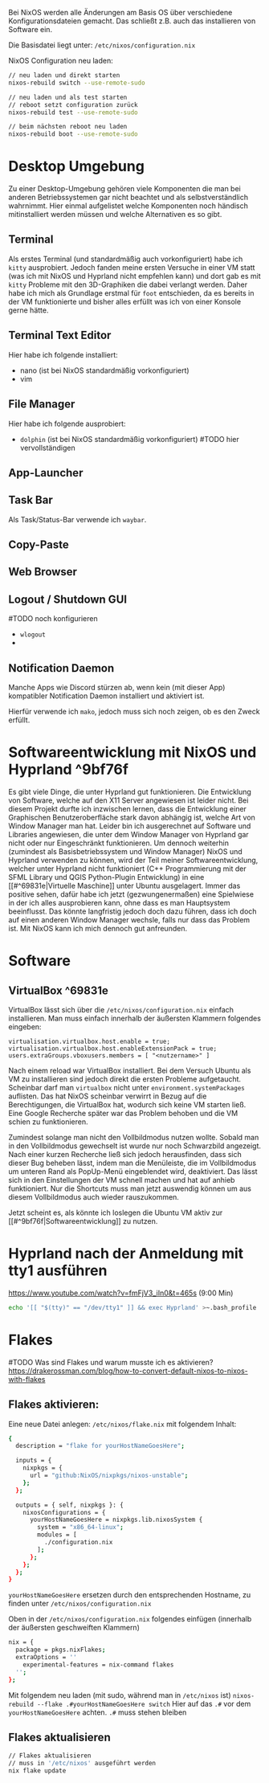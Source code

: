 Bei NixOS werden alle Änderungen am Basis OS über verschiedene Konfigurationsdateien gemacht. Das schließt z.B. auch das installieren von Software ein.

Die Basisdatei liegt unter:
`/etc/nixos/configuration.nix`

NixOS Configuration neu laden:
``` bash
// neu laden und direkt starten
nixos-rebuild switch --use-remote-sudo

// neu laden und als test starten
// reboot setzt configuration zurück
nixos-rebuild test --use-remote-sudo

// beim nächsten reboot neu laden
nixos-rebuild boot --use-remote-sudo
```

# Desktop Umgebung
Zu einer Desktop-Umgebung gehören viele Komponenten die man bei anderen Betriebssystemen gar nicht beachtet und als selbstverständlich wahrnimmt. Hier einmal aufgelistet welche Komponenten noch händisch mitinstalliert werden müssen und welche Alternativen es so gibt.

## Terminal
Als erstes Terminal (und standardmäßig auch vorkonfiguriert) habe ich `kitty` ausprobiert. Jedoch fanden meine ersten Versuche in einer VM statt (was ich mit NixOS und Hyprland nicht empfehlen kann) und dort gab es mit `kitty` Probleme mit den 3D-Graphiken die dabei verlangt werden. Daher habe ich mich als Grundlage erstmal für `foot` entschieden, da es bereits in der VM funktionierte und bisher alles erfüllt was ich von einer Konsole gerne hätte.
## Terminal Text Editor
Hier habe ich folgende installiert:
- nano (ist bei NixOS standardmäßig vorkonfiguriert)
- vim
## File Manager
Hier habe ich folgende ausprobiert:
- `dolphin` (ist bei NixOS standardmäßig vorkonfiguriert)
#TODO hier vervollständigen
## App-Launcher

## Task Bar
Als Task/Status-Bar verwende ich `waybar`.
## Copy-Paste

## Web Browser

## Logout / Shutdown GUI
#TODO noch konfigurieren
- `wlogout`
- 

## Notification Daemon
Manche Apps wie Discord stürzen ab, wenn kein (mit dieser App) kompatibler Notification Daemon installiert und aktiviert ist.

Hierfür verwende ich `mako`, jedoch muss sich noch zeigen, ob es den Zweck erfüllt.


# Softwareentwicklung mit NixOS und Hyprland ^9bf76f
Es gibt viele Dinge, die unter Hyprland gut funktionieren. Die Entwicklung von Software, welche auf den X11 Server angewiesen ist leider nicht. 
Bei diesem Projekt durfte ich inzwischen lernen, dass die Entwicklung einer Graphischen Benutzeroberfläche stark davon abhängig ist, welche Art von Window Manager man hat. Leider bin ich ausgerechnet auf Software und Libraries angewiesen, die unter dem Window Manager von Hyprland gar nicht oder nur Eingeschränkt funktionieren. 
Um dennoch weiterhin (zumindest als Basisbetriebssystem und Window Manager) NixOS und Hyprland verwenden zu können, wird der Teil meiner Softwareentwicklung, welcher unter Hyprland nicht funktioniert (C++ Programmierung mit der SFML Library und QGIS Python-Plugin Entwicklung) in eine [[#^69831e|Virtuelle Maschine]] unter Ubuntu ausgelagert.
Immer das positive sehen, dafür habe ich jetzt (gezwungenermaßen) eine Spielwiese in der ich alles ausprobieren kann, ohne dass es man Hauptsystem beeinflusst. 
Das könnte langfristig jedoch doch dazu führen, dass ich doch auf einen anderen Window Manager wechsle, falls nur dass das Problem ist. Mit NixOS kann ich mich dennoch gut anfreunden.

# Software

## VirtualBox ^69831e
VirtualBox lässt sich über die `/etc/nixos/configuration.nix` einfach installieren. Man muss einfach innerhalb der äußersten Klammern folgendes eingeben:
```
virtualisation.virtualbox.host.enable = true;
virtualisation.virtualbox.host.enableExtensionPack = true;
users.extraGroups.vboxusers.members = [ "<nutzername>" ]
```
Nach einem reload war VirtualBox installiert. 
Bei dem Versuch Ubuntu als VM zu installieren sind jedoch direkt die ersten Probleme aufgetaucht. Scheinbar darf man `virtualbox` nicht unter `environment.systemPackages` auflisten. Das hat NixOS scheinbar verwirrt in Bezug auf die Berechtigungen, die VirtualBox hat, wodurch sich keine VM starten ließ. Eine Google Recherche später war das Problem behoben und die VM schien zu funktionieren.

Zumindest solange man nicht den Vollbildmodus nutzen wollte. Sobald man in den Vollbildmodus gewechselt ist wurde nur noch Schwarzbild angezeigt. Nach einer kurzen Recherche ließ sich jedoch herausfinden, dass sich dieser Bug beheben lässt, indem man die Menüleiste, die im Vollbildmodus um unteren Rand als PopUp-Menü eingeblendet wird, deaktiviert. Das lässt sich in den Einstellungen der VM schnell machen und hat auf anhieb funktioniert. Nur die Shortcuts muss man jetzt auswendig können um aus diesem Vollbildmodus auch wieder rauszukommen.

Jetzt scheint es, als könnte ich loslegen die Ubuntu VM aktiv zur [[#^9bf76f|Softwareentwicklung]] zu nutzen.
# Hyprland nach der Anmeldung mit tty1 ausführen
https://www.youtube.com/watch?v=fmFjV3_iIn0&t=465s (9:00 Min)
``` bash
echo '[[ "$(tty)" == "/dev/tty1" ]] && exec Hyprland' >~.bash_profile
```

# Flakes 
#TODO Was sind Flakes und warum musste ich es aktivieren?
https://drakerossman.com/blog/how-to-convert-default-nixos-to-nixos-with-flakes

## Flakes aktivieren:
Eine neue Datei anlegen:
`/etc/nixos/flake.nix`
mit folgendem Inhalt:
``` bash
{
  description = "flake for yourHostNameGoesHere";

  inputs = {
    nixpkgs = {
      url = "github:NixOS/nixpkgs/nixos-unstable";
    };
  };

  outputs = { self, nixpkgs }: {
    nixosConfigurations = {
      yourHostNameGoesHere = nixpkgs.lib.nixosSystem {
        system = "x86_64-linux";
        modules = [
          ./configuration.nix
        ];
      };
    };
  };
}
```
`yourHostNameGoesHere` ersetzen durch den entsprechenden Hostname, zu finden unter `/etc/nixos/configuration.nix`

Oben in der `/etc/nixos/configuration.nix` folgendes einfügen (innerhalb der äußersten geschweiften Klammern)
``` bash
nix = {
  package = pkgs.nixFlakes;
  extraOptions = ''
    experimental-features = nix-command flakes
  '';
};
```

Mit folgendem neu laden (mit sudo, während man in `/etc/nixos` ist)
`nixos-rebuild --flake .#yourHostNameGoesHere switch`
Hier auf das `.#` vor dem `yourHostNameGoesHere` achten. `.#` muss stehen bleiben

## Flakes aktualisieren
``` bash
// Flakes aktualisieren
// muss in '/etc/nixos' ausgeführt werden
nix flake update
```